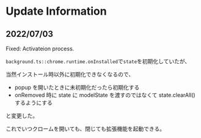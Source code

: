 # Update Information

## 2022/07/03

Fixed: Activateion process.

`background.ts::chrome.runtime.onInstalled`で`state`を初期化していたが、

当然インストール時以外に初期化できなくなるので、

-   popup を開いたときに未初期化だったら初期化する
-   onRemoved 時に state に modelState を渡すのではなくて state.clearAll()するようにする

と変更した。

これでいつクロームを開いても、閉じても拡張機能を起動できる。
